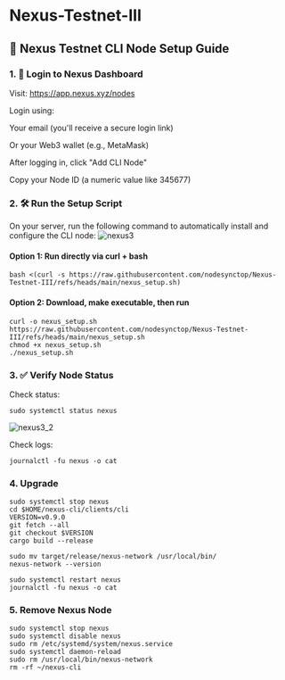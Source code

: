 # Nexus-Testnet-III
## 🚀 Nexus Testnet CLI Node Setup Guide

### 1. 🔐 Login to Nexus Dashboard
Visit: https://app.nexus.xyz/nodes

Login using:

Your email (you'll receive a secure login link)

Or your Web3 wallet (e.g., MetaMask)

After logging in, click "Add CLI Node"

Copy your Node ID (a numeric value like 345677)

### 2. 🛠️ Run the Setup Script
On your server, run the following command to automatically install and configure the CLI node:
![nexus3](https://github.com/user-attachments/assets/13ded2db-152c-43fb-b818-6f0efd9c6266)

#### Option 1: Run directly via curl + bash
```
bash <(curl -s https://raw.githubusercontent.com/nodesynctop/Nexus-Testnet-III/refs/heads/main/nexus_setup.sh)
```
#### Option 2: Download, make executable, then run
```
curl -o nexus_setup.sh https://raw.githubusercontent.com/nodesynctop/Nexus-Testnet-III/refs/heads/main/nexus_setup.sh
chmod +x nexus_setup.sh
./nexus_setup.sh
```
### 3. ✅ Verify Node Status
Check status:
```
sudo systemctl status nexus
```
![nexus3_2](https://github.com/user-attachments/assets/31d8c1b0-5eb2-4c4b-b5d5-af2858d7d5f1)

Check logs:
```
journalctl -fu nexus -o cat
```
### 4. Upgrade 
```
sudo systemctl stop nexus
cd $HOME/nexus-cli/clients/cli
VERSION=v0.9.0
git fetch --all
git checkout $VERSION
cargo build --release

sudo mv target/release/nexus-network /usr/local/bin/
nexus-network --version

sudo systemctl restart nexus
journalctl -fu nexus -o cat
```
### 5. Remove Nexus Node
```
sudo systemctl stop nexus
sudo systemctl disable nexus
sudo rm /etc/systemd/system/nexus.service
sudo systemctl daemon-reload
sudo rm /usr/local/bin/nexus-network
rm -rf ~/nexus-cli
```
